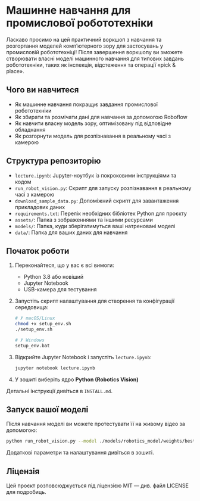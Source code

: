 # Машинне навчання для промислової робототехніки

Ласкаво просимо на цей практичний воркшоп з навчання та розгортання моделей комп’ютерного зору для застосувань у промисловій робототехніці! Після завершення воркшопу ви зможете створювати власні моделі машинного навчання для типових завдань робототехніки, таких як інспекція, відстеження та операції «pick & place».

## Чого ви навчитеся

- Як машинне навчання покращує завдання промислової робототехніки  
- Як збирати та розмічати дані для навчання за допомогою Roboflow  
- Як навчити власну модель зору, оптимізовану під відповідне обладнання
- Як розгорнути модель для розпізнавання в реальному часі з камерою  

## Структура репозиторію

- `lecture.ipynb`: Jupyter-ноутбук із покроковими інструкціями та кодом  
- `run_robot_vision.py`: Скрипт для запуску розпізнавання в реальному часі з камерою  
- `download_sample_data.py`: Допоміжний скрипт для завантаження прикладових даних  
- `requirements.txt`: Перелік необхідних бібліотек Python для проєкту  
- `assets/`: Папка з зображеннями та іншими ресурсами  
- `models/`: Папка, куди зберігатимуться ваші натреновані моделі  
- `data/`: Папка для ваших даних для навчання  

## Початок роботи

1. Переконайтеся, що у вас є всі вимоги:  
   - Python 3.8 або новіший  
   - Jupyter Notebook  
   - USB-камера для тестування  

2. Запустіть скрипт налаштування для створення та конфігурації середовища:  
   ```bash
   # У macOS/Linux
   chmod +x setup_env.sh
   ./setup_env.sh

   # У Windows
   setup_env.bat
   ```

3. Відкрийте Jupyter Notebook і запустіть `lecture.ipynb`:

   ```bash
   jupyter notebook lecture.ipynb
   ```

4. У зошиті виберіть ядро **Python (Robotics Vision)**

Детальні інструкції дивіться в `INSTALL.md`.

## Запуск вашої моделі

Після навчання моделі ви можете протестувати її на живому відео за допомогою:

```bash
python run_robot_vision.py --model ./models/robotics_model/weights/best.pt
```

Додаткові параметри та налаштування дивіться в зошиті.

## Ліцензія

Цей проєкт розповсюджується під ліцензією MIT — див. файл LICENSE для подробиць.